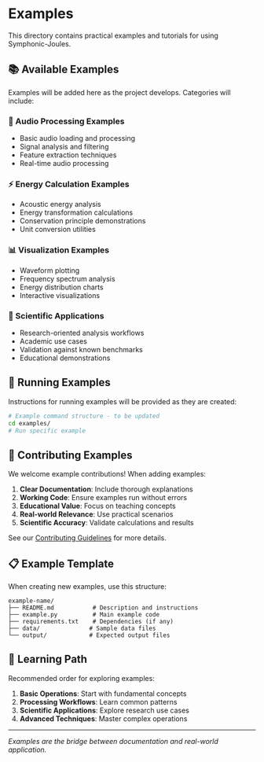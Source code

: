 # Examples

This directory contains practical examples and tutorials for using Symphonic-Joules.

## 📚 Available Examples

Examples will be added here as the project develops. Categories will include:

### 🎵 Audio Processing Examples
- Basic audio loading and processing
- Signal analysis and filtering
- Feature extraction techniques
- Real-time audio processing

### ⚡ Energy Calculation Examples
- Acoustic energy analysis
- Energy transformation calculations
- Conservation principle demonstrations
- Unit conversion utilities

### 📊 Visualization Examples
- Waveform plotting
- Frequency spectrum analysis
- Energy distribution charts
- Interactive visualizations

### 🔬 Scientific Applications
- Research-oriented analysis workflows
- Academic use cases
- Validation against known benchmarks
- Educational demonstrations

## 🚀 Running Examples

Instructions for running examples will be provided as they are created:

```bash
# Example command structure - to be updated
cd examples/
# Run specific example
```

## 🤝 Contributing Examples

We welcome example contributions! When adding examples:

1. **Clear Documentation**: Include thorough explanations
2. **Working Code**: Ensure examples run without errors
3. **Educational Value**: Focus on teaching concepts
4. **Real-world Relevance**: Use practical scenarios
5. **Scientific Accuracy**: Validate calculations and results

See our [Contributing Guidelines](../../CONTRIBUTING.md) for more details.

## 📋 Example Template

When creating new examples, use this structure:

```
example-name/
├── README.md           # Description and instructions
├── example.py          # Main example code
├── requirements.txt    # Dependencies (if any)
├── data/              # Sample data files
└── output/            # Expected output files
```

## 🎯 Learning Path

Recommended order for exploring examples:

1. **Basic Operations**: Start with fundamental concepts
2. **Processing Workflows**: Learn common patterns
3. **Scientific Applications**: Explore research use cases
4. **Advanced Techniques**: Master complex operations

---

*Examples are the bridge between documentation and real-world application.*